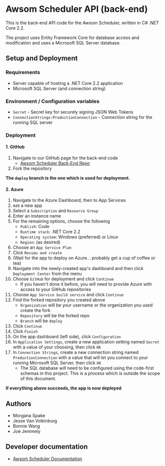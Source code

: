 # Awsom Scheduler API (back-end)

This is the back-end API code for the Awsom Scheduler, written in C# .NET Core 2.2.

The project uses Entity Framework Core for database access and modification and uses a Microsoft SQL Server database.

## Setup and Deployment

### Requirements
- Server capable of hosting a .NET Core 2.2 application
- Microsoft SQL Server (and connection string)

### Environment / Configuration variables
- `Secret` - Secret key for securely signing JSON Web Tokens
- `ConnectionStrings:ProductionConnection` - Connection string for the running SQL server

### Deployment

#### 1. GitHub
1. Navigate to our GitHub page for the back-end code
    - [Awsom Scheduler Back-End Repo](https://github.com/cf-awsom-scheduler/back-end-api-server)
2. Fork the repository

**The `deploy` branch is the one which is used for deployment.**

#### 2. Azure
1. Navigate to the Azure Dashboard, then to App Services
2. `Add` a new app
3. Select a `Subscription` and `Resource Group`
4. Enter an instance name
5. For the remaining options, choose the following
    - `Publish`: Code
    - `Runtime stack`: .NET Core 2.2
    - `Operating system`: Windows (preferred) or Linux
    - `Region`: (as desired)
6. Choose an `App Service Plan`
7. Click `Review and create`
8. (Wait for the app to deploy on Azure... probably get a cup of coffee or tea)
9. Navigate into the newly-created app's dashboard and then click `Deployment Center` from the menu
10. Choose `GitHub` for deployment and click `Continue`
    - If you haven't done it before, you will need to provide Azure with access to your GitHub repositories
12. Choose `App Service build service` and click `Continue`
13. Find the forked repository you created above
    - `Organization` will be your username or the organization you used create the fork
    - `Repository` will be the forked repo
    - `Branch` will be `deploy`
14. Click `Continue`
15. Click `Finish`
16. On the app dashboard (left side), click `Configuration`
17. In `Application Settings`, create a new application setting named `Secret` with a value of your choosing, then click `OK`
18. In `Connection Strings`, create a new connection string named `ProductionConnection` with a value that will let you connect to your running Microsoft SQL Server, then click `OK`
    - The SQL database will need to be configured using the code-first schemas in this project. This is a process which is outside the scope of this document.

**If everything above succeeds, the app is now deployed**

## Authors
- Morgana Spake
- Jesse Van Volkinburg
- Bonnie Wang
- Joé Jemmely

## Developer documentation
- [Awsom Scheduler Documentation](https://cf-awsom-scheduler.github.io/back-end-dev-docs/)